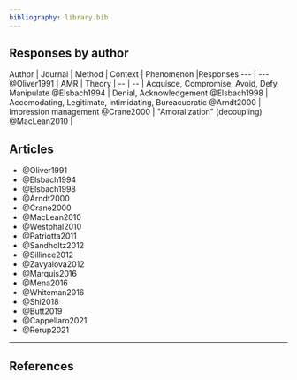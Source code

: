 ```yaml
---
bibliography: library.bib
---
```


## Responses by author

Author          | Journal   | Method    | Context   | Phenomenon            |Responses
---             | ---
@Oliver1991     | AMR       | Theory    | --        | --                    | Acquisce, Compromise, Avoid, Defy, Manipulate
@Elsbach1994    | Denial, Acknowledgement
@Elsbach1998    | Accomodating, Legitimate, Intimidating, Bureacucratic
@Arndt2000      | Impression management
@Crane2000      | "Amoralization" (decoupling)
@MacLean2010    | 

## Articles

* @Oliver1991
* @Elsbach1994
* @Elsbach1998
* @Arndt2000
* @Crane2000
* @MacLean2010
* @Westphal2010
* @Patriotta2011
* @Sandholtz2012
* @Sillince2012
* @Zavyalova2012
* @Marquis2016
* @Mena2016
* @Whiteman2016
* @Shi2018
* @Butt2019
* @Cappellaro2021
* @Rerup2021

---

## References